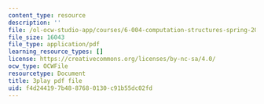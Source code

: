 ```yaml
---
content_type: resource
description: ''
file: /ol-ocw-studio-app/courses/6-004-computation-structures-spring-2017/f4d244197b4887680130c91b55dc02fd_3VGZANOQXAM.pdf
file_size: 16043
file_type: application/pdf
learning_resource_types: []
license: https://creativecommons.org/licenses/by-nc-sa/4.0/
ocw_type: OCWFile
resourcetype: Document
title: 3play pdf file
uid: f4d24419-7b48-8768-0130-c91b55dc02fd
---
```

